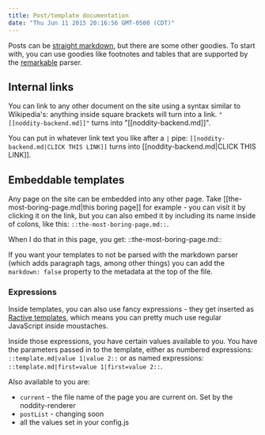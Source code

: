 ```yaml
---
title: Post/template documentation
date: "Thu Jun 11 2015 20:16:56 GMT-0500 (CDT)"
---
```


Posts can be [straight markdown](https://github.com/adam-p/markdown-here/wiki/Markdown-Cheatsheet), but there are some other goodies.  To start with, you can use goodies like footnotes and tables that are supported by the [remarkable](https://www.npmjs.com/package/remarkable#syntax-extensions) parser.

## Internal links

You can link to any other document on the site using a syntax similar to Wikipedia's: anything inside square brackets will turn into a link.  `"[[noddity-backend.md]]"` turns into "[[noddity-backend.md]]".

You can put in whatever link text you like after a `|` pipe: `[[noddity-backend.md|CLICK THIS LINK]]` turns into [[noddity-backend.md|CLICK THIS LINK]].

## Embeddable templates

Any page on the site can be embedded into any other page.  Take [[the-most-boring-page.md|this boring page]] for example - you can visit it by clicking it on the link, but you can also embed it by including its name inside of colons, like this: `::the-most-boring-page.md::`.

When I do that in this page, you get: ::the-most-boring-page.md::

If you want your templates to not be parsed with the markdown parser (which adds paragraph tags, among other things) you can add the `markdown: false` property to the metadata at the top of the file.

### Expressions

Inside templates, you can also use fancy expressions - they get inserted as [Ractive templates](http://docs.ractivejs.org/latest/mustaches), which means you can pretty much use regular JavaScript inside moustaches.

Inside those expressions, you have certain values available to you.  You have the parameters passed in to the template, either as numbered expressions: `::template.md|value 1|value 2::` or as named expressions: `::template.md|first=value 1|first=value 2::`.

Also available to you are:

- `current` - the file name of the page you are current on.  Set by the noddity-renderer
- `postList` - changing soon
- all the values set in your config.js

